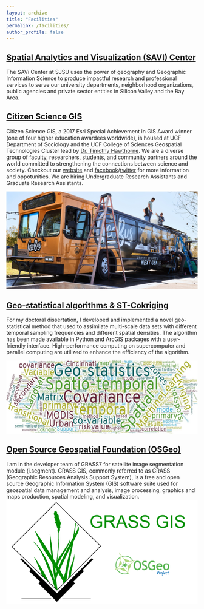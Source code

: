 ```yaml
---
layout: archive
title: "Facilities"
permalink: /facilities/
author_profile: false
---
```


## [Spatial Analytics and Visualization (SAVI) Center](https://www.sjsu.edu/savi-urbp/index.php)
The SAVi Center at SJSU uses the power of geography and Geographic Information Science to produce impactful research and professional services to serve our university departments, neighborhood organizations, public agencies and private sector entities in Silicon Valley and the Bay Area.

## [Citizen Science GIS](http://www.citizensciencegis.org/)
Citizen Science GIS, a 2017 Esri Special Achievement in GIS Award winner (one of four higher education awardees worldwide), is housed at UCF Department of Sociology and the UCF College of Sciences Geospatial Technologies Cluster lead by [Dr. Timothy Hawthorne]((https://sciences.ucf.edu/sociology/person/timothy-hawthorne/)). We are a diverse group of faculty, researchers, students, and community partners around the world committed to strengthening the connections between science and society. Checkout our [website](https://www.citizensciencegis.org/) and [facebook](https://www.facebook.com/citizensciencegis/)/[twitter](https://twitter.com/citizen_gis) for more information and oppotunities. We are hiring Undergraduate Research Assistants and Graduate Research Assistants. 

<img align="center" width="720" src="/assets/images/Geobus.jpg">

## [Geo-statistical algorithms & ST-Cokriging](https://github.com/gis-yang/Crime-prediction)

For my doctoral dissertation, I developed and implemented a novel geo-statistical method that used to assimilate multi-scale data sets with different temporal sampling frequencies and different spatial densities. The algorithm has been made available in Python and ArcGIS packages with a user-friendly interface. High-performance computing on supercomputer and parallel computing are utilized to enhance the efficiency of the algorithm.

<img align="center" width="720" src="/assets/images/CK_cloud.jpg">


## [Open Source Geospatial Foundation (OSGeo)](https://grass.osgeo.org/)
I am in the developer team of GRASS7 for satellite image segmentation module (i.segment). GRASS GIS, commonly referred to as GRASS (Geographic Resources Analysis Support System), is a free and open source Geographic Information System (GIS) software suite used for geospatial data management and analysis, image processing, graphics and maps production, spatial modeling, and visualization.
<img align="center" width="720" src="/assets/images/grass-gis.png">
